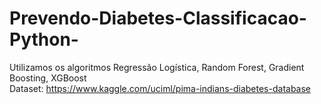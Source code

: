# Prevendo-Diabetes-Classificacao-Python-

Utilizamos os algoritmos Regressão Logística, Random Forest, Gradient Boosting, XGBoost
<br>
Dataset: https://www.kaggle.com/uciml/pima-indians-diabetes-database
